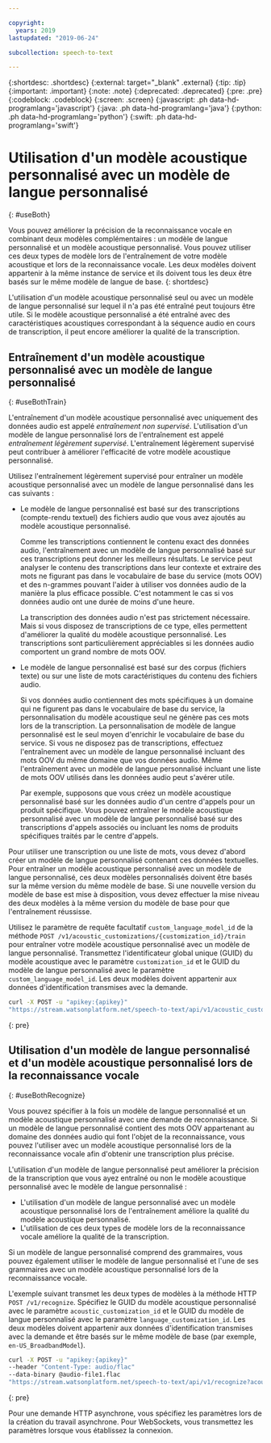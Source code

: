 ```yaml
---

copyright:
  years: 2019
lastupdated: "2019-06-24"

subcollection: speech-to-text

---
```


{:shortdesc: .shortdesc}
{:external: target="_blank" .external}
{:tip: .tip}
{:important: .important}
{:note: .note}
{:deprecated: .deprecated}
{:pre: .pre}
{:codeblock: .codeblock}
{:screen: .screen}
{:javascript: .ph data-hd-programlang='javascript'}
{:java: .ph data-hd-programlang='java'}
{:python: .ph data-hd-programlang='python'}
{:swift: .ph data-hd-programlang='swift'}

# Utilisation d'un modèle acoustique personnalisé avec un modèle de langue personnalisé
{: #useBoth}

Vous pouvez améliorer la précision de la reconnaissance vocale en combinant deux modèles complémentaires : un modèle de langue personnalisé et un modèle acoustique personnalisé. Vous pouvez utiliser ces deux types de modèle lors de l'entraînement de votre modèle acoustique et lors de la reconnaissance vocale. Les deux modèles doivent appartenir à la même instance de service et ils doivent tous les deux être basés sur le même modèle de langue de base.
{: shortdesc}

L'utilisation d'un modèle acoustique personnalisé seul ou avec un modèle de langue personnalisé sur lequel il n'a pas été entraîné peut toujours être utile. Si le modèle acoustique personnalisé a été entraîné avec des caractéristiques acoustiques correspondant à la séquence audio en cours de transcription, il peut encore améliorer la qualité de la transcription.

## Entraînement d'un modèle acoustique personnalisé avec un modèle de langue personnalisé
{: #useBothTrain}

L'entraînement d'un modèle acoustique personnalisé avec uniquement des données audio est appelé *entraînement non supervisé*. L'utilisation d'un modèle de langue personnalisé lors de l'entraînement est appelé *entraînement légèrement supervisé*. L'entraînement légèrement supervisé peut contribuer à améliorer l'efficacité de votre modèle acoustique personnalisé.

Utilisez l'entraînement légèrement supervisé pour entraîner un modèle acoustique personnalisé avec un modèle de langue personnalisé dans les cas suivants :

-   Le modèle de langue personnalisé est basé sur des transcriptions (compte-rendu textuel) des fichiers audio que vous avez ajoutés au modèle acoustique personnalisé.

    Comme les transcriptions contiennent le contenu exact des données audio, l'entraînement avec un modèle de langue personnalisé basé sur ces transcriptions peut donner les meilleurs résultats. Le service peut analyser le contenu des transcriptions dans leur contexte et extraire des mots ne figurant pas dans le vocabulaire de base du service (mots OOV) et des n-grammes pouvant l'aider à utiliser vos données audio de la manière la plus efficace possible. C'est notamment le cas si vos données audio ont une durée de moins d'une heure.

    La transcription des données audio n'est pas strictement nécessaire. Mais si vous disposez de transcriptions de ce type, elles permettent d'améliorer la qualité du modèle acoustique personnalisé. Les transcriptions sont particulièrement appréciables si les données audio comportent un grand nombre de mots OOV.
-   Le modèle de langue personnalisé est basé sur des corpus (fichiers texte) ou sur une liste de mots caractéristiques du contenu des fichiers audio.

    Si vos données audio contiennent des mots spécifiques à un domaine qui ne figurent pas dans le vocabulaire de base du service, la personnalisation du modèle acoustique seul ne génère pas ces mots lors de la transcription. La personnalisation de modèle de langue personnalisé est le seul moyen d'enrichir le vocabulaire de base du service. Si vous ne disposez pas de transcriptions, effectuez l'entraînement avec un modèle de langue personnalisé incluant des mots OOV du même domaine que vos données audio. Même l'entraînement avec un modèle de langue personnalisé incluant une liste de mots OOV utilisés dans les données audio peut s'avérer utile.

    Par exemple, supposons que vous créez un modèle acoustique personnalisé basé sur les données audio d'un centre d'appels pour un produit spécifique. Vous pouvez entraîner le modèle acoustique personnalisé avec un modèle de langue personnalisé basé sur des transcriptions d'appels associés ou incluant les noms de produits spécifiques traités par le centre d'appels.

Pour utiliser une transcription ou une liste de mots, vous devez d'abord créer un modèle de langue personnalisé contenant ces données textuelles. Pour entraîner un modèle acoustique personnalisé avec un modèle de langue personnalisé, ces deux modèles personnalisés doivent être basés sur la même version du même modèle de base. Si une nouvelle version du modèle de base est mise à disposition, vous devez effectuer la mise niveau des deux modèles à la même version du modèle de base pour que l'entraînement réussisse.

Utilisez le paramètre de requête facultatif `custom_language_model_id` de la méthode `POST /v1/acoustic_customizations/{customization_id}/train` pour entraîner votre modèle acoustique personnalisé avec un modèle de langue personnalisé. Transmettez l'identificateur global unique (GUID) du modèle acoustique avec le paramètre `customization_id` et le GUID du modèle de langue personnalisé avec le paramètre `custom_language_model_id`. Les deux modèles doivent appartenir aux données d'identification transmises avec la demande.

```bash
curl -X POST -u "apikey:{apikey}"
"https://stream.watsonplatform.net/speech-to-text/api/v1/acoustic_customizations/{customization_id}/train?custom_language_model_id={customization_id}"
```
{: pre}

## Utilisation d'un modèle de langue personnalisé et d'un modèle acoustique personnalisé lors de la reconnaissance vocale
{: #useBothRecognize}

Vous pouvez spécifier à la fois un modèle de langue personnalisé et un modèle acoustique personnalisé avec une demande de reconnaissance. Si un modèle de langue personnalisé contient des mots OOV appartenant au domaine des données audio qui font l'objet de la reconnaissance, vous pouvez l'utiliser avec un modèle acoustique personnalisé lors de la reconnaissance vocale afin d'obtenir une transcription plus précise.

L'utilisation d'un modèle de langue personnalisé peut améliorer la précision de la transcription que vous ayez entraîné ou non le modèle acoustique personnalisé avec le modèle de langue personnalisé :

-   L'utilisation d'un modèle de langue personnalisé avec un modèle acoustique personnalisé lors de l'entraînement améliore la qualité du modèle acoustique personnalisé.
-   L'utilisation de ces deux types de modèle lors de la reconnaissance vocale améliore la qualité de la transcription.

Si un modèle de langue personnalisé comprend des grammaires, vous pouvez également utiliser le modèle de langue personnalisé et l'une de ses grammaires avec un modèle acoustique personnalisé lors de la reconnaissance vocale.

L'exemple suivant transmet les deux types de modèles à la méthode HTTP `POST /v1/recognize`. Spécifiez le GUID du modèle acoustique personnalisé avec le paramètre `acoustic_customization_id` et le GUID du modèle de langue personnalisé avec le paramètre `language_customization_id`. Les deux modèles doivent appartenir aux données d'identification transmises avec la demande et être basés sur le même modèle de base (par exemple, `en-US_BroadbandModel`).

```bash
curl -X POST -u "apikey:{apikey}"
--header "Content-Type: audio/flac"
--data-binary @audio-file1.flac
"https://stream.watsonplatform.net/speech-to-text/api/v1/recognize?acoustic_customization_id={customization_id}&language_customization_id={customization_id}"
```
{: pre}

Pour une demande HTTP asynchrone, vous spécifiez les paramètres lors de la création du travail asynchrone. Pour WebSockets, vous transmettez les paramètres lorsque vous établissez la connexion.
